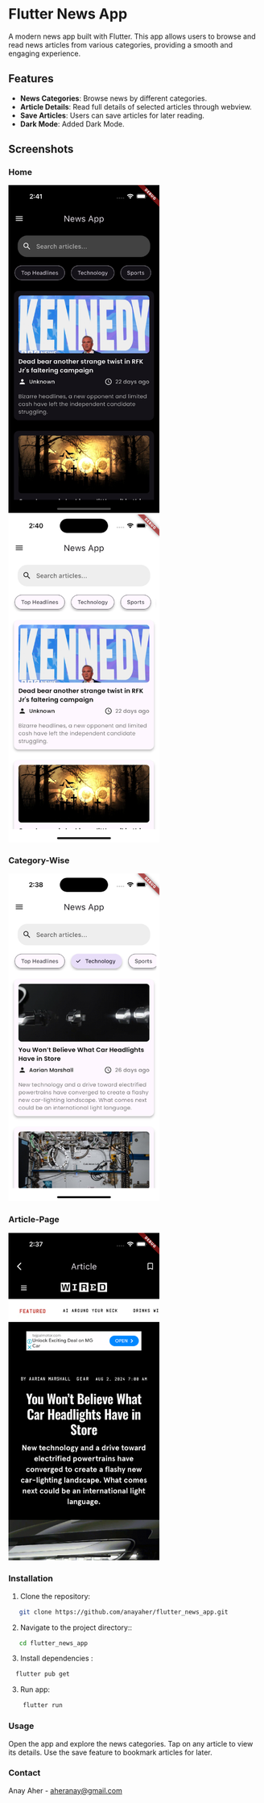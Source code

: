 # Flutter News App

A modern news app built with Flutter. This app allows users to browse and read news articles from various categories, providing a smooth and engaging experience. 

## Features

- **News Categories**: Browse news by different categories.
- **Article Details**: Read full details of selected articles through webview.
- **Save Articles**: Users can save articles for later reading.
- **Dark Mode**: Added Dark Mode.

## Screenshots


### Home
<img src="https://github.com/anayaher/flutter_news_app/blob/main/screenshots/Simulator%20Screenshot%20-%20iPhone%2015%20-%202024-08-28%20at%2002.41.07.png" alt="Home Page (Dark Mode)" width="300"/>
<img src="https://github.com/anayaher/flutter_news_app/blob/main/screenshots/Simulator%20Screenshot%20-%20iPhone%2015%20-%202024-08-28%20at%2002.40.59.png" alt="Home Page (Light Mode)" width="300"/>

### Category-Wise
<img src="https://github.com/anayaher/flutter_news_app/blob/main/screenshots/Simulator%20Screenshot%20-%20iPhone%2015%20-%202024-08-28%20at%2002.38.23.png" alt="Category-Wise Page (Dark Mode)" width="300"/>

### Article-Page
<img src="https://github.com/anayaher/flutter_news_app/blob/main/screenshots/Simulator%20Screenshot%20-%20iPhone%2015%20-%202024-08-28%20at%2002.37.58.png" alt="Article Page (Dark Mode)" width="300"/>


### Installation

1. Clone the repository:

```bash
   git clone https://github.com/anayaher/flutter_news_app.git
```
2. Navigate to the project directory::

```bash
   cd flutter_news_app
```
3. Install dependencies :

```bash
  flutter pub get
```
3.  Run app:
```bash
    flutter run
```
### Usage
Open the app and explore the news categories.
Tap on any article to view its details.
Use the save feature to bookmark articles for later.

### Contact
Anay Aher - aheranay@gmail.com
   


